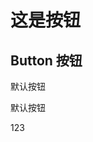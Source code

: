 # 这是按钮

## Button 按钮

<bo-button>默认按钮</bo-button>

<bo-button type="primary">默认按钮</bo-button>

<bo-input>123</bo-input>
